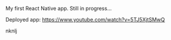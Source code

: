 My first React Native app. Still in progress...

Deployed app:  https://www.youtube.com/watch?v=5TJ5XjtSMwQ 

nknlj